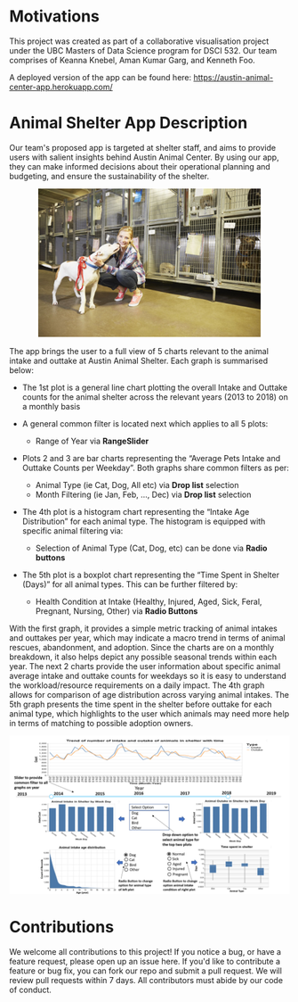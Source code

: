 # Motivations
This project was created as part of a collaborative visualisation project under the UBC Masters of Data Science program for DSCI 532. Our team comprises of Keanna Knebel, Aman Kumar Garg, and Kenneth Foo.

A deployed version of the app can be found here:
https://austin-animal-center-app.herokuapp.com/

# Animal Shelter App Description
Our team's proposed app is targeted at shelter staff, and aims to provide users with salient insights behind Austin Animal Center. By using our app, they can make informed decisions about their operational planning and budgeting, and ensure the sustainability of the shelter.

<p align="center">
<img src="./img/general_animal_shelter.png" alt="Animal Shelter" width="400" /p> 
</p>

The app brings the user to a full view of 5 charts relevant to the animal intake and outtake at Austin Animal Shelter. Each graph is summarised below:

- The 1st plot is a general line chart plotting the overall Intake and Outtake counts for the animal shelter across the relevant years (2013 to 2018) on a monthly basis

- A general common filter is located next which applies to all 5 plots:
    - Range of Year via __RangeSlider__

- Plots 2 and 3 are bar charts representing the “Average Pets Intake and Outtake Counts per Weekday”. Both graphs share common filters as per:
    - Animal Type (ie Cat, Dog, All etc) via __Drop list__ selection
    - Month Filtering (ie Jan, Feb, ..., Dec) via __Drop list__ selection

- The 4th plot is a histogram chart representing the “Intake Age Distribution” for each animal type. The histogram is equipped with specific animal filtering via: 
    - Selection of Animal Type (Cat, Dog, etc) can be done via __Radio buttons__

- The 5th plot is a boxplot chart representing the “Time Spent in Shelter (Days)” for all animal types. This can be further filtered by:
    - Health Condition at Intake (Healthy, Injured, Aged, Sick, Feral, Pregnant, Nursing, Other) via __Radio Buttons__

With the first graph, it provides a simple metric tracking of animal intakes and outtakes per year, which may indicate a macro trend in terms of animal rescues, abandonment, and adoption. Since the charts are on a monthly breakdown, it also helps depict any possible seasonal trends within each year. The next 2 charts provide the user information about specific animal average intake and outtake counts for weekdays so it is easy to understand the workload/resource requirements on a daily impact. The 4th graph allows for comparison of age distribution across varying animal intakes. The 5th graph presents the time spent in the shelter before outtake for each animal type, which highlights to the user which animals may need more help in terms of matching to possible adoption owners. 

![App Sketch](./img/AppSketch.png)

# Contributions 
We welcome all contributions to this project! If you notice a bug, or have a feature request, please open up an issue here. If you'd like to contribute a feature or bug fix, you can fork our repo and submit a pull request. We will review pull requests within 7 days. All contributors must abide by our code of conduct.
